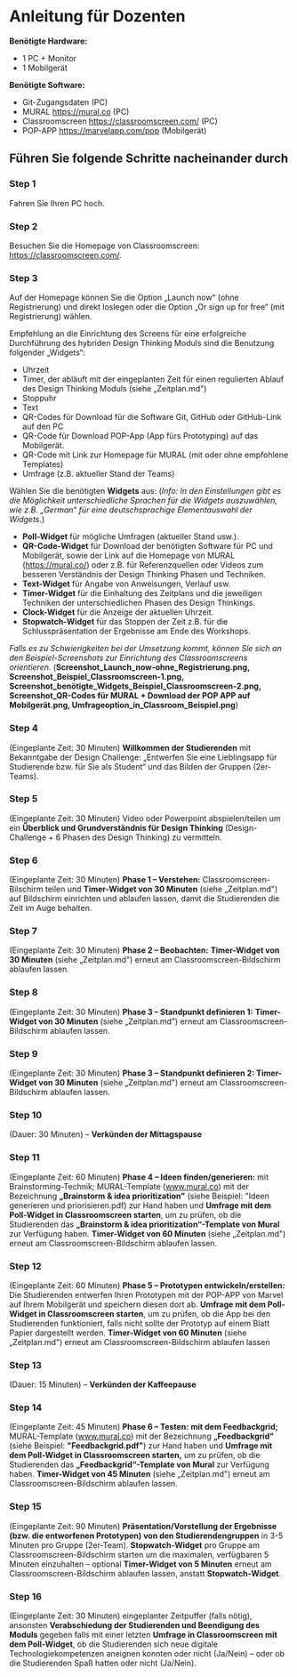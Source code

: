 

# **Anleitung für Dozenten**

**Benötigte Hardware:**
* 1 PC + Monitor
* 1 Mobilgerät

**Benötigte Software:**
* Git-Zugangsdaten (PC)
* MURAL https://mural.co (PC)
* Classroomscreen https://classroomscreen.com/ (PC)
* POP-APP https://marvelapp.com/pop (Mobilgerät)



## Führen Sie folgende Schritte nacheinander durch

### Step 1
Fahren Sie Ihren PC hoch.

### Step 2
Besuchen Sie die Homepage von Classroomscreen: https://classroomscreen.com/.

### Step 3
Auf der Homepage können Sie die Option „Launch now“ (ohne Registrierung) und direkt loslegen oder die Option „Or sign up for free“ (mit Registrierung) wählen. 

Empfehlung an die Einrichtung des Screens für eine erfolgreiche Durchführung des hybriden Design Thinking Moduls sind die Benutzung folgender „Widgets“: 
-	Uhrzeit
-	Timer, der abläuft mit der eingeplanten Zeit für einen regulierten Ablauf des Design Thinking Moduls (siehe „Zeitplan.md")
-	Stoppuhr 
-	Text
-	QR-Codes für Download für die Software Git, GitHub oder GitHub-Link auf den PC
-	QR-Code für Download POP-App (App fürs Prototyping) auf das Mobilgerät.
-	QR-Code mit Link zur Homepage für MURAL (mit oder ohne empfohlene Templates)
-	Umfrage (z.B. aktueller Stand der Teams)

Wählen Sie die benötigten **Widgets** aus: (*Info: In den Einstellungen gibt es die Möglichkeit unterschiedliche Sprachen für die Widgets auszuwählen, wie z.B. „German“ für eine deutschsprachige Elementauswahl der Widgets.*)
-	**Poll-Widget** für mögliche Umfragen (aktueller Stand usw.).
-	**QR-Code-Widget** für Download der benötigten Software für PC und Mobilgerät, sowie der Link auf die Homepage von MURAL (https://mural.co/) oder z.B. für Referenzquellen oder Videos zum besseren Verständnis der Design Thinking Phasen und Techniken.
-	**Text-Widget** für Angabe von Anweisungen, Verlauf usw.
-	**Timer-Widget** für die Einhaltung des Zeitplans und die jeweiligen Techniken der unterschiedlichen Phasen des Design Thinkings.
-	**Clock-Widget** für die Anzeige der aktuellen Uhrzeit.
-	**Stopwatch-Widget** für das Stoppen der Zeit z.B. für die Schlusspräsentation der Ergebnisse am Ende des Workshops.

*Falls es zu Schwierigkeiten bei der Umsetzung kommt, können Sie sich an den Beispiel-Screenshots zur Einrichtung des Classroomscreens orientieren.* (**Screenshot_Launch_now-ohne_Registrierung.png, Screenshot_Beispiel_Classroomscreen-1.png, Screenshot_benötigte_Widgets_Beispiel_Classroomscreen-2.png, Screenshot_QR-Codes für MURAL + Download der POP APP auf Mobilgerät.png, Umfrageoption_in_Classroom_Beispiel.png**)

### Step 4
(Eingeplante Zeit: 30 Minuten) **Willkommen der Studierenden** mit Bekanntgabe der Design Challenge: „Entwerfen Sie eine Lieblingsapp für Studierende bzw. für Sie als Student“ und das Bilden der Gruppen (2er-Teams). 

### Step 5
(Eingeplante Zeit: 30 Minuten) Video oder Powerpoint abspielen/teilen um ein **Überblick und Grundverständnis für Design Thinking** (Design-Challenge + 6 Phasen des Design Thinking) zu vermitteln. 

### Step 6
(Eingeplante Zeit: 30 Minuten) **Phase 1 – Verstehen:** Classroomscreen-Bilschirm teilen und **Timer-Widget von 30 Minuten** (siehe „Zeitplan.md") auf Bildschirm einrichten und ablaufen lassen, damit die Studierenden die Zeit im Auge behalten.

### Step 7
(Eingeplante Zeit: 30 Minuten) **Phase 2 – Beobachten:** **Timer-Widget von 30 Minuten** (siehe „Zeitplan.md") erneut am Classroomscreen-Bildschirm ablaufen lassen.

### Step 8
(Eingeplante Zeit: 30 Minuten) **Phase 3 – Standpunkt definieren 1:** **Timer-Widget von 30 Minuten** (siehe „Zeitplan.md") erneut am Classroomscreen-Bildschirm ablaufen lassen.

### Step 9
(Eingeplante Zeit: 30 Minuten) **Phase 3 – Standpunkt definieren 2: Timer-Widget von 30 Minuten** (siehe „Zeitplan.md") erneut am Classroomscreen-Bildschirm ablaufen lassen.

### Step 10
(Dauer: 30 Minuten) – **Verkünden der Mittagspause**

### Step 11
(Eingeplante Zeit: 60 Minuten) **Phase 4 – Ideen finden/generieren:** mit Brainstorming-Technik; MURAL-Template (www.mural.co) mit der Bezeichnung **„Brainstorm & idea prioritization"** (siehe Beispiel: "Ideen generieren und priorisieren.pdf) zur Hand haben und **Umfrage mit dem Poll-Widget in Classroomscreen starten**, um zu prüfen, ob die Studierenden das **„Brainstorm & idea prioritization“-Template von Mural** zur Verfügung haben. **Timer-Widget von 60 Minuten** (siehe „Zeitplan.md") erneut am Classroomscreen-Bildschirm ablaufen lassen.

### Step 12
(Eingeplante Zeit: 60 Minuten) **Phase 5 – Prototypen entwickeln/erstellen:** Die Studierenden entwerfen Ihren Prototypen mit der POP-APP von Marvel auf Ihrem Mobilgerät und speichern diesen dort ab. **Umfrage mit dem Poll-Widget in Classroomscreen starten**, um zu prüfen, ob die App bei den Studierenden funktioniert, falls nicht sollte der Prototyp auf einem Blatt Papier dargestellt werden. **Timer-Widget von 60 Minuten** (siehe „Zeitplan.md") erneut am Classroomscreen-Bildschirm ablaufen lassen

### Step 13
(Dauer: 15 Minuten) – **Verkünden der Kaffeepause**

### Step 14
(Eingeplante Zeit: 45 Minuten) **Phase 6 – Testen:** **mit dem Feedbackgrid;** MURAL-Template (www.mural.co) mit der Bezeichnung **„Feedbackgrid"** (siehe Beispiel: **"Feedbackgrid.pdf"**) zur Hand haben und **Umfrage mit dem Poll-Widget in Classroomscreen starten,** um zu prüfen, ob die Studierenden das **„Feedbackgrid“-Template von Mural** zur Verfügung haben. **Timer-Widget von 45 Minuten** (siehe „Zeitplan.md") erneut am Classroomscreen-Bildschirm ablaufen lassen.

### Step 15
(Eingeplante Zeit: 90 Minuten) **Präsentation/Vorstellung der Ergebnisse (bzw. die entworfenen Prototypen) von den Studierendengruppen** in 3-5 Minuten pro Gruppe (2er-Team). **Stopwatch-Widget** pro Gruppe am Classroomscreen-Bildschirm starten um die maximalen, verfügbaren 5 Minuten einzuhalten – optional **Timer-Widget von 5 Minuten** erneut am Classroomscreen-Bildschirm ablaufen lassen, anstatt **Stopwatch-Widget**.

### Step 16
(Eingeplante Zeit: 30 Minuten) eingeplanter Zeitpuffer (falls nötig), ansonsten **Verabschiedung der Studierenden und Beendigung des Moduls** gegeben falls mit einer letzten **Umfrage in Classroomscreen mit dem Poll-Widget**, ob die Studierenden sich neue digitale Technologiekompetenzen aneignen konnten oder nicht (Ja/Nein) – oder ob die Studierenden Spaß hatten oder nicht (Ja/Nein).

